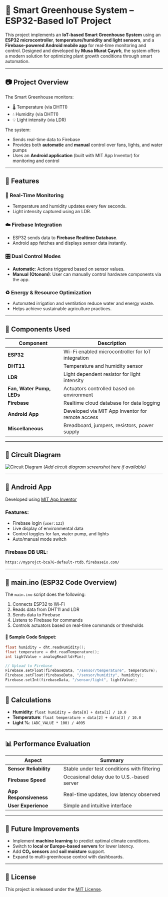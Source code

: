 # 🌱 Smart Greenhouse System – ESP32-Based IoT Project

This project implements an **IoT-based Smart Greenhouse System** using an **ESP32 microcontroller**, **temperature/humidity and light sensors**, and a **Firebase-powered Android mobile app** for real-time monitoring and control. Designed and developed by **Musa Murat Çayırlı**, the system offers a modern solution for optimizing plant growth conditions through smart automation.

---

## 📷 Project Overview

The Smart Greenhouse monitors:

- 🌡️ Temperature (via DHT11)
- 💧 Humidity (via DHT11)
- 💡 Light intensity (via LDR)

The system:

- Sends real-time data to Firebase
- Provides both **automatic** and **manual** control over fans, lights, and water pumps
- Uses an **Android application** (built with MIT App Inventor) for monitoring and control

---

## 🚀 Features

### 🔄 Real-Time Monitoring
- Temperature and humidity updates every few seconds.
- Light intensity captured using an LDR.

### ☁️ Firebase Integration
- ESP32 sends data to **Firebase Realtime Database**.
- Android app fetches and displays sensor data instantly.

### 🎛️ Dual Control Modes
- **Automatic**: Actions triggered based on sensor values.
- **Manual (Otonom)**: User can manually control hardware components via the app.

### ♻️ Energy & Resource Optimization
- Automated irrigation and ventilation reduce water and energy waste.
- Helps achieve sustainable agriculture practices.

---

## 🧰 Components Used

| Component | Description |
|----------|-------------|
| **ESP32** | Wi-Fi enabled microcontroller for IoT integration |
| **DHT11** | Temperature and humidity sensor |
| **LDR** | Light dependent resistor for light intensity |
| **Fan, Water Pump, LEDs** | Actuators controlled based on environment |
| **Firebase** | Realtime cloud database for data logging |
| **Android App** | Developed via MIT App Inventor for remote access |
| **Miscellaneous** | Breadboard, jumpers, resistors, power supply |

---

## 🔌 Circuit Diagram

![Circuit Diagram](https://your-image-url.com) *(Add circuit diagram screenshot here if available)*

---

## 📱 Android App

Developed using [MIT App Inventor](https://appinventor.mit.edu)

### Features:
- Firebase login (`user:123`)
- Live display of environmental data
- Control toggles for fan, water pump, and lights
- Auto/manual mode switch

### Firebase DB URL:
```
https://myprojct-bca76-default-rtdb.firebaseio.com/
```

---

## 🧾 main.ino (ESP32 Code Overview)

The `main.ino` script does the following:

1. Connects ESP32 to Wi-Fi
2. Reads data from DHT11 and LDR
3. Sends data to Firebase
4. Listens to Firebase for commands
5. Controls actuators based on real-time commands or thresholds

#### 📌 Sample Code Snippet:
```cpp
float humidity = dht.readHumidity();
float temperature = dht.readTemperature();
int lightValue = analogRead(ldrPin);

// Upload to Firebase
Firebase.setFloat(firebaseData, "/sensor/temperature", temperature);
Firebase.setFloat(firebaseData, "/sensor/humidity", humidity);
Firebase.setInt(firebaseData, "/sensor/light", lightValue);
```

---

## 🧮 Calculations

- **Humidity**: `float humidity = data[0] + data[1] / 10.0`
- **Temperature**: `float temperature = data[2] + data[3] / 10.0`
- **Light %**: `(ADC_VALUE * 100) / 4095`

---

## 📊 Performance Evaluation

| Aspect | Summary |
|--------|---------|
| **Sensor Reliability** | Stable under test conditions with filtering |
| **Firebase Speed** | Occasional delay due to U.S.-based server |
| **App Responsiveness** | Real-time updates, low latency observed |
| **User Experience** | Simple and intuitive interface |

---

## 🔮 Future Improvements

- Implement **machine learning** to predict optimal climate conditions.
- Switch to **local or Europe-based servers** for lower latency.
- Add **CO₂ sensors** and **soil moisture** support.
- Expand to multi-greenhouse control with dashboards.
---

## 📜 License

This project is released under the [MIT License](LICENSE).
